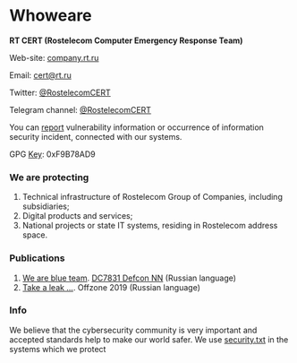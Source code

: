 # Whoweare

**RT CERT (Rostelecom Computer Emergency Response Team)** 

Web-site: [company.rt.ru](https://www.company.rt.ru/)

Email: cert@rt.ru

Twitter: [@RostelecomCERT](https://twitter.com/RostelecomCERT "@RostelecomCERT")

Telegram channel: [@RostelecomCERT](https://t.me/RostelecomCERT "@RostelecomCERT")

You can [report](https://www.company.rt.ru/en/projects/cybersecurity/) vulnerability information or occurrence of information security incident, connected with our systems.

GPG [Key](https://raw.githubusercontent.com/Rostelecom-CERT/PGP-Key/master/pgp-key.txt): 0xF9B78AD9

### We are protecting
1. Technical infrastructure of Rostelecom Group of Companies, including subsidiaries;
2. Digital products and services;
3. National projects or state IT systems, residing in Rostelecom address space.

### Publications

1. [We are blue team](https://www.youtube.com/watch?v=g5o87uszgVA). [DC7831 Defcon NN](https://github.com/defcon-nn) (Russian language)
2. [Take a leak …](https://www.youtube.com/watch?v=-b_MoFezCHg&list=PL0xCSYnG_iTuNQV9RrCLHdnZgthISKxP4&index=10). Offzone 2019 (Russian language)

### Info

We believe that the cybersecurity community is very important and accepted standards help to make our world safer. We use [security.txt](https://securitytxt.org/) in the systems which we protect

